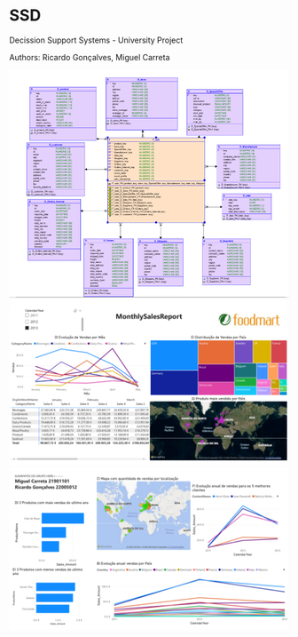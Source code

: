 # SSD
Decission Support Systems - University Project

Authors: Ricardo Gonçalves, Miguel Carreta

![alt text](https://github.com/DrAlexWild/SSD/blob/main/git_part_1/TP1_Ex2_2.1.PNG)
![alt text](https://github.com/DrAlexWild/SSD/blob/main/git_part_3/Ex_1.PNG)
![alt text](https://github.com/DrAlexWild/SSD/blob/main/git_part_3/Ex_2.PNG)
